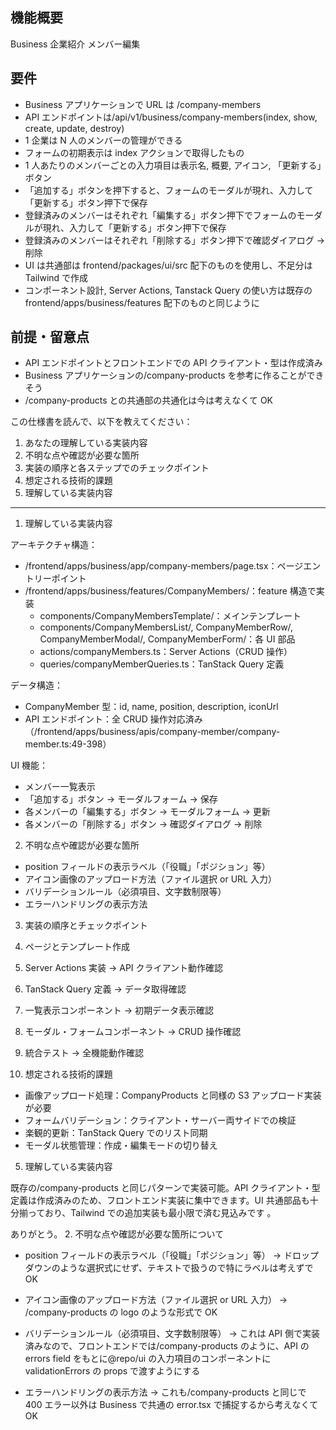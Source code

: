 ## 機能概要

Business 企業紹介 メンバー編集

## 要件

- Business アプリケーションで URL は /company-members
- API エンドポイントは/api/v1/business/company-members(index, show, create, update, destroy)
- 1 企業は N 人のメンバーの管理ができる
- フォームの初期表示は index アクションで取得したもの
- 1 人あたりのメンバーごとの入力項目は表示名, 概要, アイコン, 「更新する」ボタン
- 「追加する」ボタンを押下すると、フォームのモーダルが現れ、入力して「更新する」ボタン押下で保存
- 登録済みのメンバーはそれぞれ「編集する」ボタン押下でフォームのモーダルが現れ、入力して「更新する」ボタン押下で保存
- 登録済みのメンバーはそれぞれ「削除する」ボタン押下で確認ダイアログ → 削除
- UI は共通部は frontend/packages/ui/src 配下のものを使用し、不足分は Tailwind で作成
- コンポーネント設計, Server Actions, Tanstack Query の使い方は既存の frontend/apps/business/features 配下のものと同じように

## 前提・留意点

- API エンドポイントとフロントエンドでの API クライアント・型は作成済み
- Business アプリケーションの/company-products を参考に作ることができそう
- /company-products との共通部の共通化は今は考えなくて OK

この仕様書を読んで、以下を教えてください：

1. あなたの理解している実装内容
2. 不明な点や確認が必要な箇所
3. 実装の順序と各ステップでのチェックポイント
4. 想定される技術的課題
5. 理解している実装内容

---

1. 理解している実装内容

アーキテクチャ構造：

- /frontend/apps/business/app/company-members/page.tsx：ページエントリーポイント
- /frontend/apps/business/features/CompanyMembers/：feature 構造で実装
  - components/CompanyMembersTemplate/：メインテンプレート
  - components/CompanyMembersList/, CompanyMemberRow/, CompanyMemberModal/, CompanyMemberForm/：各 UI 部品
  - actions/companyMembers.ts：Server Actions（CRUD 操作）
  - queries/companyMemberQueries.ts：TanStack Query 定義

データ構造：

- CompanyMember 型：id, name, position, description, iconUrl
- API エンドポイント：全 CRUD 操作対応済み（/frontend/apps/business/apis/company-member/company-member.ts:49-398）

UI 機能：

- メンバー一覧表示
- 「追加する」ボタン → モーダルフォーム → 保存
- 各メンバーの「編集する」ボタン → モーダルフォーム → 更新
- 各メンバーの「削除する」ボタン → 確認ダイアログ → 削除

2. 不明な点や確認が必要な箇所

- position フィールドの表示ラベル（「役職」「ポジション」等）
- アイコン画像のアップロード方法（ファイル選択 or URL 入力）
- バリデーションルール（必須項目、文字数制限等）
- エラーハンドリングの表示方法

3. 実装の順序とチェックポイント

1. ページとテンプレート作成
1. Server Actions 実装 → API クライアント動作確認
1. TanStack Query 定義 → データ取得確認
1. 一覧表示コンポーネント → 初期データ表示確認
1. モーダル・フォームコンポーネント → CRUD 操作確認
1. 統合テスト → 全機能動作確認

1. 想定される技術的課題

- 画像アップロード処理：CompanyProducts と同様の S3 アップロード実装が必要
- フォームバリデーション：クライアント・サーバー両サイドでの検証
- 楽観的更新：TanStack Query でのリスト同期
- モーダル状態管理：作成・編集モードの切り替え

5. 理解している実装内容

既存の/company-products と同じパターンで実装可能。API クライアント・型定義は作成済みのため、フロントエンド実装に集中できます。UI 共通部品も十分揃っており、Tailwind での追加実装も最小限で済む見込みです
。

ありがとう。 2. 不明な点や確認が必要な箇所について

- position フィールドの表示ラベル（「役職」「ポジション」等）
  → ドロップダウンのような選択式にせず、テキストで扱うので特にラベルは考えずで OK

- アイコン画像のアップロード方法（ファイル選択 or URL 入力）
  → /company-products の logo のような形式で OK

- バリデーションルール（必須項目、文字数制限等）
  → これは API 側で実装済みなので、フロントエンドでは/company-products のように、API の errors field をもとに@repo/ui の入力項目のコンポーネントに validationErrors の props で渡すようにする

- エラーハンドリングの表示方法
  → これも/company-products と同じで 400 エラー以外は Business で共通の error.tsx で捕捉するから考えなくて OK
